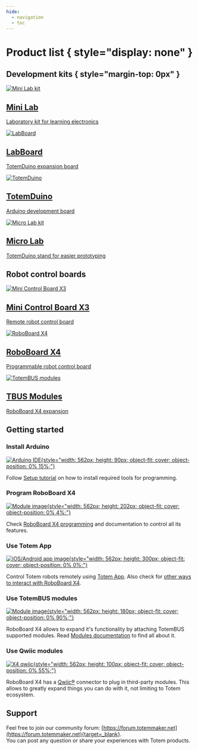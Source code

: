 ```yaml
---
hide:
  - navigation
  - toc
---
```


# Product list { style="display: none" }

## Development kits { style="margin-top: 0px" }

<div class="grid-card-row">
  <a class="grid-card-column" href="mini-lab/">
    <div class="grid-card">
      <img alt="Mini Lab kit" src="/assets/images/photo/mini-lab-photo.jpg">
      <h2>Mini Lab</h2>
      <p>Laboratory kit for learning electronics</p>
    </div>
  </a>

  <a class="grid-card-column" href="labboard/">
    <div class="grid-card">
      <img alt="LabBoard" src="/assets/images/photo/labboard-v2.2-photo.jpg">
      <h2>LabBoard</h2>
      <p>TotemDuino expansion board</p>
    </div>
  </a>

  <a class="grid-card-column" href="totemduino/">
    <div class="grid-card">
      <img alt="TotemDuino" src="/assets/images/photo/totemduino-photo.jpg">
      <h2>TotemDuino</h2>
      <p>Arduino development board</p>
    </div>
  </a>

  <a class="grid-card-column" href="totemduino/micro-lab/">
    <div class="grid-card">
      <img alt="Micro Lab kit" src="/assets/images/photo/micro-lab-photo.jpg">
      <h2>Micro Lab</h2>
      <p>TotemDuino stand for easier prototyping</p>
    </div>
  </a>
</div>

## Robot control boards

<div class="grid-card-row">
  <a class="grid-card-column" href="mini-control-board-x3/">
    <div class="grid-card">
      <img alt="Mini Control Board X3" src="/assets/images/photo/mini-board-x3-v.2.0-photo.jpg">
      <h2>Mini Control Board X3</h2>
      <p>Remote robot control board</p>
    </div>
  </a>

  <a class="grid-card-column" href="roboboard-x4/">
    <div class="grid-card">
      <img alt="RoboBoard X4" src="/assets/images/photo/roboboard-x4-v1.1-photo.jpg">
      <h2>RoboBoard X4</h2>
      <p>Programmable robot control board</p>
    </div>
  </a>

  <a class="grid-card-column" href="modules/">
    <div class="grid-card">
      <img alt="TotemBUS modules" src="/assets/images/photo/tbus-module-11-photo.jpg">
      <h2>TBUS Modules</h2>
      <p>RoboBoard X4 expansion</p>
    </div>
   </a>
</div>

## Getting started

### Install Arduino

[![Arduino IDE](/assets/images/arduino-ide-image1.png){style="width: 562px; height: 90px; object-fit: cover; object-position: 0% 15%;"}](/setup/)

Follow [Setup tutorial](/setup/) on how to install required tools for programming.  

### Program RoboBoard X4

[![Module image](/assets/images/x4-v1.1-front.jpg){style="width: 562px; height: 202px; object-fit: cover; object-position: 0% 4%;"}](/roboboard-x4/)

Check [RoboBoard X4 programming](/roboboard-x4/) and documentation to control all its features.  

### Use Totem App

[![iOS/Android app image](https://totemmaker.net/wp-content/uploads/2021/11/app_connect_0.jpg){style="width: 562px; height: 300px; object-fit: cover; object-position: 0% 0%;"}](/remote-control/app/)

Control Totem robots remotely using [Totem App](remote-control/app). Also check for [other ways to interact with RoboBoard X4](/remote-control/).

### Use TotemBUS modules

[![Module image](/assets/images/x4-line-follower.jpg){style="width: 562px; height: 180px; object-fit: cover; object-position: 0% 90%;"}](/modules/)

RoboBoard X4 allows to expand it's functionality by attaching TotemBUS supported modules. Read [Modules documentation](/modules/) to find all about it.

### Use Qwiic modules

[![X4 qwiic](/assets/images/x4-qwiic.jpg){style="width: 562px; height: 100px; object-fit: cover; object-position: 0% 55%;"}](roboboard-x4/qwiic/)

RoboBoard X4 has a [Qwiic®](roboboard-x4/qwiic/) connector to plug in third-party modules. This allows to greatly expand things you can do with it, not limiting to Totem ecosystem.

## Support

Feel free to join our community forum: [https://forum.totemmaker.net](https://forum.totemmaker.net){target=_blank}.  
You can post any question or share your experiences with Totem products.
